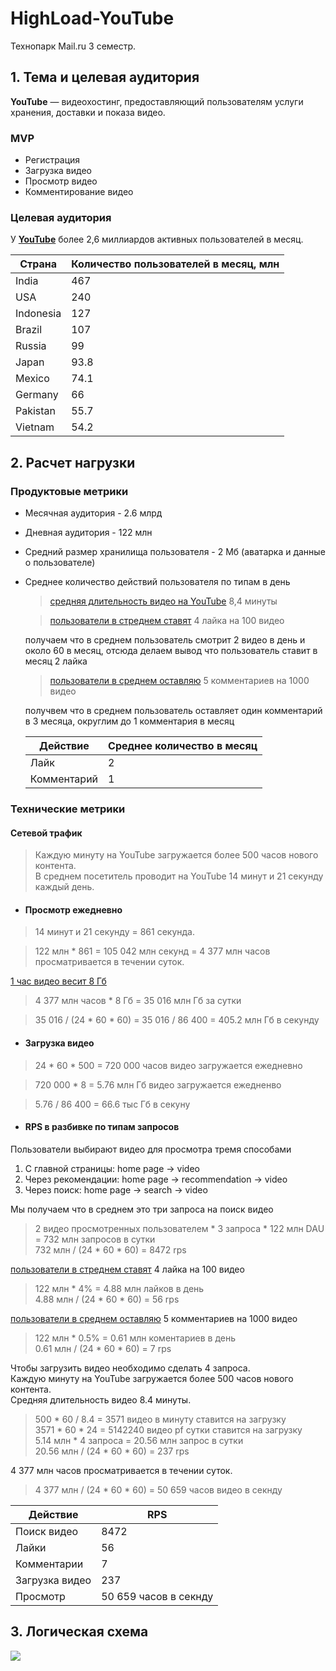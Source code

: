# HighLoad-YouTube
Технопарк Mail.ru 3 семестр.

## 1. Тема и целевая аудитория
**YouTube**  — видеохостинг, предоставляющий пользователям услуги хранения, доставки и показа видео.

### MVP
- Регистрация 
- Загрузка видео
- Просмотр видео
- Комментирование видео

### Целевая аудитория
У [**YouTube**](https://www.globalmediainsight.com/blog/youtube-users-statistics/) более 2,6 миллиардов активных пользователей в месяц.

| **Страна**              | **Количество пользователей в месяц, млн** |
| ----------------------- | ----------------------------------------- |
| India                   | 467                                       |
| USA                     | 240                                       |
| Indonesia               | 127                                       |
| Brazil                  | 107                                       |
| Russia                  | 99                                        |
| Japan                   | 93.8                                      |
| Mexico                  | 74.1                                      |
| Germany                 | 66                                        |
| Pakistan                | 55.7                                      |
| Vietnam                 | 54.2                                      |

## 2. Расчет нагрузки
### Продуктовые метрики
* Месячная аудитория - 2.6 млрд
* Дневная аудитория - 122 млн
* Средний размер хранилища пользователя - 2 Мб (аватарка и данные о пользователе)
* Среднее количество действий пользователя по типам в день
  > [средняя длительность видео на YouTube](https://exlibris.ru/news/statistika-youtube-2019-infografika/#:~:text=%D0%9F%D0%BE%D0%BB%D1%8C%D0%B7%D0%BE%D0%B2%D0%B0%D1%82%D0%B5%D0%BB%D0%B8%20%D1%81%D0%BC%D0%BE%D1%82%D1%80%D1%8F%D1%82%20%D0%B2%D0%B8%D0%B4%D0%B5%D0%BE%20%D0%BA%D0%B0%D0%B6%D0%B4%D1%8B%D0%B9%20%D0%B4%D0%B5%D0%BD%D1%8C&text=%D0%92%20%D1%81%D1%80%D0%B5%D0%B4%D0%BD%D0%B5%D0%BC%20%D0%BD%D0%B0%20%D0%BA%D0%B0%D0%B6%D0%B4%D0%BE%D0%B3%D0%BE%20%D1%87%D0%B5%D0%BB%D0%BE%D0%B2%D0%B5%D0%BA%D0%B0,%D0%BF%D0%BE%D1%8D%D1%82%D0%BE%D0%BC%D1%83%20%D1%81%D1%80%D0%B5%D0%B4%D0%BD%D0%B8%D0%B5%20%D0%BF%D0%BE%D0%BA%D0%B0%D0%B7%D0%B0%D1%82%D0%B5%D0%BB%D0%B8%20%D1%82%D0%B0%D0%BA%D0%B8%D0%B5%20%D0%B2%D0%BF%D0%B5%D1%87%D0%B0%D1%82%D0%BB%D1%8F%D1%8E%D1%89%D0%B8%D0%B5.) 8,4 минуты
  
  >[пользователи в стреднем ставят](https://tubularlabs.com/blog/3-metrics-youtube-success/) 4 лайка на 100 видео
  
  получаем что в среднем пользователь смотрит 2 видео в день и около 60 в месяц, отсюда делаем вывод что пользователь ставит в месяц 2 лайка

  > [пользователи в среднем оставляю](https://tubularlabs.com/blog/3-metrics-youtube-success/) 5 комментариев на 1000 видео
  
  получвем что в среднем пользователь оставляет один комментарий в 3 месяца, округлим до 1 комментария в месяц

  | **Действие**           | **Среднее количество в месяц** |
  | -----------------------| -------------------------------|
  | Лайк                   | 2                              |
  | Комментарий            | 1                              |

### Технические метрики

#### Сетевой трафик
> Каждую минуту на YouTube загружается более  500 часов нового контента.\
В среднем посетитель проводит  на YouTube 14 минут и 21 секунду  каждый день.
* #### Просмотр ежедневно
> 14 минут и 21 секунду = 861 секунда.

> 122 млн * 861 = 105 042 млн секунд = 4 377 млн часов просматривается в течении суток.

[1 час видео весит 8 Гб](http://7youtube.ru/news/skolko-vesit-video.html)

> 4 377 млн часов * 8 Гб = 35 016 млн Гб за сутки

> 35 016 /  (24 * 60 * 60) = 35 016 / 86 400 = 405.2 млн Гб в секунду

* #### Загрузка видео

> 24 * 60 * 500 = 720 000 часов видео загружается ежедневно

> 720 000 * 8 = 5.76 млн Гб видео загружается ежедненво

> 5.76 / 86 400 = 66.6 тыс Гб в секуну 

* #### RPS в разбивке по типам запросов
Пользователи выбирают видео для просмотра тремя способами
1. С главной страницы: home page -> video
2. Через рекомендации: home page -> recommendation -> video
3. Через поиск:        home page -> search -> video

Мы получаем что в среднем это три запроса на поиск видео

> 2 видео просмотренных пользователем * 3 запроса * 122 млн DAU = 732 млн запросов в сутки\
> 732 млн / (24 * 60 * 60) = 8472 rps

[пользователи в стреднем ставят](https://tubularlabs.com/blog/3-metrics-youtube-success/) 4 лайка на 100 видео
>  122 млн * 4% = 4.88 млн лайков в день\
>  4.88 млн / (24 * 60 * 60) = 56 rps

[пользователи в среднем оставляю](https://tubularlabs.com/blog/3-metrics-youtube-success/) 5 комментариев на 1000 видео
> 122 млн * 0.5% = 0.61 млн коментариев в день\
> 0.61 млн / (24 * 60 * 60) = 7 rps

Чтобы загрузить видео необходимо сделать 4 запроса.\
Каждую минуту на YouTube загружается более  500 часов нового контента.\
Средняя длительность видео 8.4 минуты.

> 500 * 60 / 8.4 = 3571 видео в минуту ставится на загрузку\
> 3571 * 60 * 24 = 5142240 видео pf сутки ставится на загрузку\
> 5.14 млн * 4 запроса = 20.56 млн запрос в сутки\
> 20.56 млн / (24 * 60 * 60) = 237 rps

4 377 млн часов просматривается в течении суток.
> 4 377 млн / (24 * 60 * 60) = 50 659 часов видео в секнду

| **Действие**           | **RPS** |
| -----------------------| --------|
| Поиск видео            | 8472    |
| Лайки                  | 56      |
| Комментарии            | 7       |
|Загрузка видео          | 237     |
|Просмотр                |50 659 часов в секнду|

## 3. Логическая схема
![](https://github.com/yutfut/HighLoad-YouTube/blob/master/image/db.jpg)



